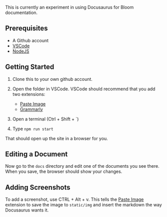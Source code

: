 This is currently an experiment in using Docusaurus for Bloom documentation.



## Prerequisites
* A Github account
* [VSCode](https://code.visualstudio.com/download)
* [NodeJS](https://nodejs.org/en/download/)

## Getting Started

1. Clone this to your own github account.

1. Open the folder in VSCode.
VSCode should recommend that you add two extensions:
    * [Paste Image](https://github.com/mushanshitiancai/vscode-paste-image)
    * [Grammarly](https://github.com/znck/grammarly)

1. Open a terminal (Ctrl + Shift + `)
1. Type `npm run start`

That should open up the site in a browser for you.

## Editing a Document
Now go to the `docs` directory and edit one of the documents you see there. When you save, the browser should show your changes.

## Adding Screenshots
To add a screenshot, use CTRL + Alt + v. This tells the [Paste Image](https://github.com/mushanshitiancai/vscode-paste-image) extension to save the image to `static/img` and insert the markdown the way Docusaurus wants it. 

